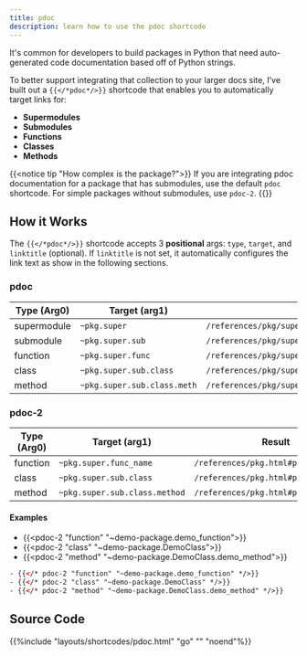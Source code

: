 ```yaml
---
title: pdoc
description: learn how to use the pdoc shortcode
---
```


It's common for developers to build packages in Python that need auto-generated code documentation based off of Python strings.

To better support integrating that collection to your larger docs site, I've built out a `{{</*pdoc*/>}}` shortcode that enables you to automatically target links for:

- **Supermodules** 
- **Submodules**
- **Functions**
- **Classes** 
- **Methods**  

{{<notice tip "How complex is the package?">}}
If you are integrating pdoc documentation for a package that has submodules, use the default `pdoc` shortcode. For simple packages without submodules, use `pdoc-2`.
{{</notice>}}

## How it Works 

The `{{</*pdoc*/>}}` shortcode accepts 3 **positional** args: `type`, `target`, and `linktitle` (optional). If `linktitle` is not set, it automatically configures the link text as show in the following sections.

### pdoc 

|Type (Arg0)|Target (arg1)|Result|
|-|-|-|
|supermodule|`~pkg.super`| `/references/pkg/super`|
|submodule|`~pkg.super.sub`| `/references/pkg/super` |
|function|`~pkg.super.func`| `/references/pkg/super/sub#package.super.sub.func` |
|class|`~pkg.super.sub.class`| `/references/pkg/super/sub#package.super.sub.class`|
|method|`~pkg.super.sub.class.meth`| `/references/pkg/super/sub#pkg.super.sub.class.meth`|


### pdoc-2 

|Type (Arg0)|Target (arg1)|Result|
|-|-|-|
|function|`~pkg.super.func_name`| `/references/pkg.html#pkg.func` |
|class|`~pkg.super.sub.class`| `/references/pkg.html#pkg.class`|
|method|`~pkg.super.sub.class.method`| `/references/pkg.html#pkg.class.meth`|

####  Examples

- {{<pdoc-2 "function" "~demo-package.demo_function">}}
- {{<pdoc-2 "class" "~demo-package.DemoClass">}}
- {{<pdoc-2 "method" "~demo-package.DemoClass.demo_method">}}
  
```html
- {{</* pdoc-2 "function" "~demo-package.demo_function" */>}}
- {{</* pdoc-2 "class" "~demo-package.DemoClass" */>}}
- {{</* pdoc-2 "method" "~demo-package.DemoClass.demo_method" */>}}
```

## Source Code 

{{%include "layouts/shortcodes/pdoc.html" "go" "" "noend"%}}
